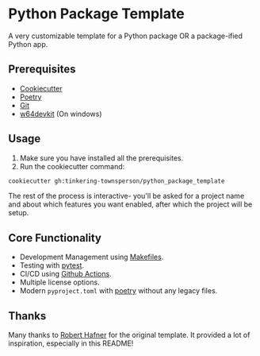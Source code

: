 # Python Package Template
 A very customizable template for a Python package OR a package-ified Python app.

## Prerequisites
- [Cookiecutter](https://www.cookiecutter.io/)
- [Poetry](https://python-poetry.org)
- [Git](https://git-scm.com)
- [w64devkit](https://github.com/skeeto/w64devkit) (On windows)

## Usage
1. Make sure you have installed all the prerequisites.
2. Run the cookiecutter command:
```bash
cookiecutter gh:tinkering-townsperson/python_package_template
```
The rest of the process is interactive- you'll be asked for a project name and about which features you want enabled, after which the project will be setup.

## Core Functionality

- Development Management using [Makefiles](https://www.gnu.org/software/make/manual/html_node/Introduction.html).
- Testing with [pytest](https://docs.pytest.org/en/7.2.x/).
- CI/CD using [Github Actions](https://docs.github.com/en/actions).
- Multiple license options.
- Modern `pyproject.toml` with [poetry](https://python-poetry.org) without any legacy files.


## Thanks
Many thanks to [Robert Hafner](https://github.com/tedivm) for the original template. It provided a lot of inspiration, especially in this README!
